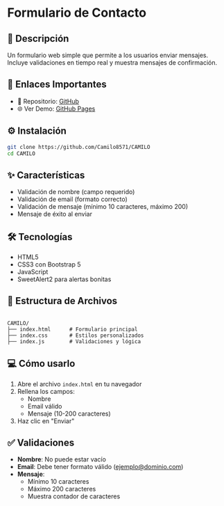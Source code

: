 # Formulario de Contacto

## 📝 Descripción

Un formulario web simple que permite a los usuarios enviar mensajes. Incluye validaciones en tiempo real y muestra mensajes de confirmación.

## 🔗 Enlaces Importantes

- 📂 Repositorio: [GitHub](https://github.com/Camilo8571/CAMILO.git)
- 🌐 Ver Demo: [GitHub Pages](https://camilo8571.github.io/CAMILO/)

## ⚙️ Instalación

```bash
git clone https://github.com/Camilo8571/CAMILO
cd CAMILO
```

## ✨ Características

- Validación de nombre (campo requerido)
- Validación de email (formato correcto)
- Validación de mensaje (mínimo 10 caracteres, máximo 200)
- Mensaje de éxito al enviar

## 🛠️ Tecnologías

- HTML5
- CSS3 con Bootstrap 5
- JavaScript
- SweetAlert2 para alertas bonitas

## 📁 Estructura de Archivos
```

CAMILO/
├── index.html      # Formulario principal
├── index.css       # Estilos personalizados
├── index.js        # Validaciones y lógica
```

## 💻 Cómo usarlo

1. Abre el archivo `index.html` en tu navegador
2. Rellena los campos:
   - Nombre
   - Email válido
   - Mensaje (10-200 caracteres)
3. Haz clic en "Enviar"

## ✅ Validaciones

- **Nombre**: No puede estar vacío
- **Email**: Debe tener formato válido (ejemplo@dominio.com)
- **Mensaje**: 
  - Mínimo 10 caracteres
  - Máximo 200 caracteres
  - Muestra contador de caracteres